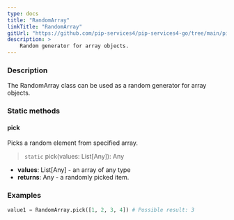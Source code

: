 ```yaml
---
type: docs
title: "RandomArray"
linkTitle: "RandomArray"
gitUrl: "https://github.com/pip-services4/pip-services4-go/tree/main/pip-services4-data-go/random"
description: >
    Random generator for array objects.
---
```


### Description

The RandomArray class can be used as a random generator for array objects.

### Static methods

#### pick
Picks a random element from specified array.

> `static` pick(values: List[Any]): Any

- **values**: List[Any] - an array of any type
- **returns**: Any - a randomly picked item.

### Examples

```python
value1 = RandomArray.pick([1, 2, 3, 4]) # Possible result: 3

```

